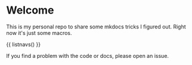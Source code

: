 # Welcome

This is my personal repo to share some mkdocs tricks I figured out. Right now it's just some macros.

{{ listnavs() }}

If you find a problem with the code or docs, please open an issue.